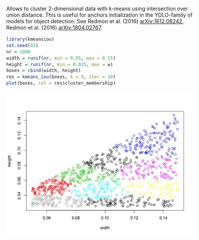 
Allows to cluster 2-dimensional data with k-means using intersection over union distance. 
This is useful for anchors initialization in the YOLO-family of models for object detection.
See Redmon et al. (2016) <arXiv:1612.08242>, Redmon et al. (2016) <arXiv:1804.02767>.
  
```r
library(kmeansiou)
set.seed(42)
nr = 1000
width = runif(nr, min = 0.05, max = 0.15)
height = runif(nr, min = 0.025, max = w)
boxes = cbind(width, height)
res = kmeans_iou(boxes, k = 9, iter = 10)
plot(boxes, col = res$cluster_membership)
```

![](docs/img/plot.jpeg)
